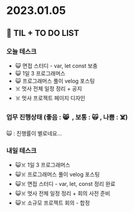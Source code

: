 # 2023.01.05

## 📓 TIL + TO DO LIST

### 오늘 테스크

- 😺 면접 스터디 - var, let const 보충
- 😺 1일 3 프로그래머스
- 😺 프로그래머스 풀이 velog 포스팅
- ☠️ 멋사 전체 일정 정리 + 공지
- ☠️ 멋사 프로젝트 페이지 디자인

### 업무 진행상태 (좋음 : 😸  , 보통 : 🙀 , 나쁨 : ☠️)

🙀 : 진행률이 별로네요...

### 내일 테스크

- 😺☠️ 1일 3 프로그래머스
- 😺☠️ 프로그래머스 풀이 velog 포스팅
- 😺☠️ 면접 스터디 - var, let, const 정리 완료
- 😺☠️ 멋사 전체 일정 정리 + 회의 사전 준비
- 😺☠️ 소규모 프로젝트 회의 - 합정
